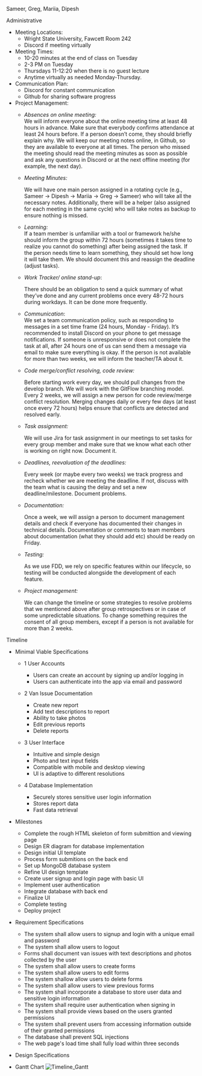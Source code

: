 Sameer, Greg, Mariia, Dipesh 

Administrative

* Meeting Locations:   
  * Wright State University, Fawcett Room 242  
  * Discord if meeting virtually  
* Meeting Times:  
  * 10-20 minutes at the end of class on Tuesday
  * 2-3 PM on Tuesday 
  * Thursdays 11-12:20 when there is no guest lecture  
  * Anytime virtually as needed Monday-Thursday.  
* Communication Plan:  
  * Discord for constant communication  
  * Github for sharing software progress  
* Project Management:  
  * *Absences on online meeting:*  
    We will inform everyone about the online meeting time at least 48 hours in advance. Make sure that everybody confirms attendance at least 24 hours before. If a person doesn’t come, they should briefly explain why. We will keep our meeting notes online, in Github, so they are available to everyone at all times. The person who missed the meeting should read the meeting minutes as soon as possible and ask any questions in Discord or at the next offline meeting (for example, the next day).  
  * *Meeting Minutes:*

    We will have one main person assigned  in a rotating cycle (e.g., Sameer \-\> Dipesh \-\> Mariia \-\> Greg \-\> Sameer) who will take all the necessary notes. Additionally, there will be a helper (also assigned for each meeting in the same cycle) who will take notes as backup to ensure nothing is missed.

  * *Learning:*  
    If a team member is unfamiliar with a tool or framework he/she should inform the group within 72 hours (sometimes it takes time to realize you cannot do something) after being assigned the task. If the person needs time to learn something, they should set how long it will take them. We should document this and reassign the deadline (adjust tasks).  
  * *Work Tracker/ online stand-up*:

    There should be an obligation to send a quick summary of what they’ve done and any current problems once every 48-72 hours during workdays. It can be done more frequently. 

  * *Communication*:  
    We set a team communication policy, such as responding to messages in a set time frame (24 hours, Monday \- Friday). It’s recommended to install Discord on your phone to get message notifications. If someone is unresponsive or does not complete the task at all, after 24 hours one of us can send them a message via email to make sure everything is okay. If the person is not available for more than two weeks, we will inform the teacher/TA about it.  
  * *Code merge/conflict resolving, code review:*

    Before starting work every day, we should pull changes from the develop branch. We will work with the GitFlow branching model. Every 2 weeks, we will assign a new person for code review/merge conflict resolution. Merging changes daily or every few days (at least once every 72 hours) helps ensure that conflicts are detected and resolved early.

  * *Task assignment:* 

    We will use Jira for task assignment in our meetings to set tasks for every group member and make sure that we know what each other is working on right now. Document it.

  * *Deadlines, reevaluation of the deadlines:* 

    Every week (or maybe every two weeks) we track progress and recheck whether we are meeting the deadline. If not, discuss with the team what is causing the delay and set a new deadline/milestone. Document problems.

  * *Documentation:* 

    Once a week, we will assign a person to document management details and check if everyone has documented their changes in technical details. Documentation or comments to team members about documentation (what they should add etc) should be ready on Friday. 

  * *Testing:* 

    As we use FDD, we rely on specific features within our lifecycle, so testing will be conducted alongside the development of each feature.

  * *Project management:* 

    We can change the timeline or some strategies to resolve problems that we mentioned above after group retrospectives or in case of some unpredictable situations. To change something requires the consent of all group members, except if a person is not available for more than 2 weeks.

    

Timeline

* Minimal Viable Specifications
  * 1 User Accounts
	  *  Users can create an account by signing up and/or logging in
	  *  Users can authenticate into the app via email and password

  * 2 Van Issue Documentation
    * Create new report
    * Add text descriptions to report
    * Ability to take photos
    * Edit previous reports
    * Delete reports

  * 3 User Interface
    * Intuitive and simple design
    * Photo and text input fields
    * Compatible with mobile and desktop viewing
    * UI is adaptive to different resolutions

  * 4 Database Implementation
    * Securely stores sensitive user login information
    * Stores report data
    * Fast data retrieval

* Milestones
  * Complete the rough HTML skeleton of form submittion and viewing page
  * Design ER diagram for database implementation
  * Design initial UI template
  * Process form submitions on the back end
  * Set up MongoDB database system
  * Refine UI design template
  * Create user signup and login page with basic UI
  * Implement user authentication
  * Integrate database with back end
  * Finalize UI
  * Complete testing
  * Deploy project







* Requirement Specifications
  * The system shall allow users to signup and login with a unique email and password
  * The system shall allow users to logout
  * Forms shall document van issues with text descriptions and photos collected by the user
  * The system shall allow users to create forms
  * The system shall allow users to edit forms
  * The system shallow allow users to delete forms
  * The system shall allow users to view previous forms
  * The system shall incorporate a database to store user data and sensitive login information
  * The system shall require user authentication when signing in
  * The system shall provide views based on the users granted permissions
  * The system shall prevent users from accessing information outside of their granted permissions
  * The database shall prevent SQL injections
  * The web page's load time shall fully load within three seconds
* Design Specifications
* Gantt Chart
![Timeline_Gantt](https://github.com/user-attachments/assets/c4fedfde-8846-4f83-880d-dc9236eb1a75)


